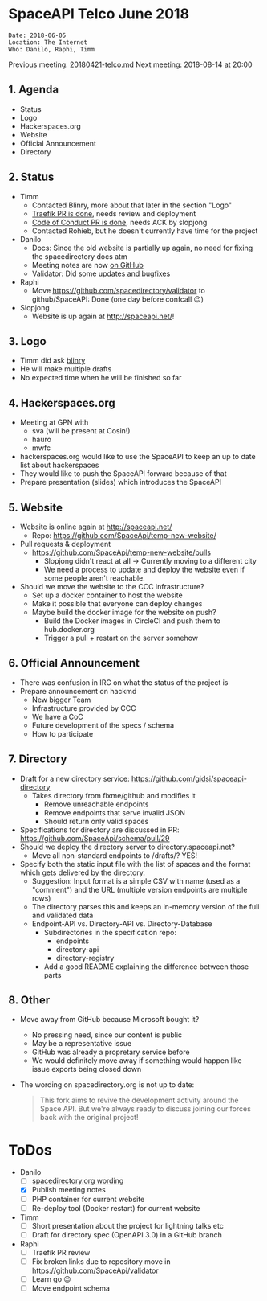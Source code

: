 # SpaceAPI Telco June 2018

    Date: 2018-06-05
    Location: The Internet
    Who: Danilo, Raphi, Timm

Previous meeting: [20180421-telco.md](20180421-telco.md)
Next meeting: 2018-08-14 at 20:00

## 1. Agenda

 * Status
 * Logo
 * Hackerspaces.org
 * Website
 * Official Announcement
 * Directory

## 2. Status

 * Timm
   * Contacted Blinry, more about that later in the section "Logo"
   * [Traefik PR is done](https://github.com/SpaceApi/provisioning/pull/26), needs review and deployment
   * [Code of Conduct PR is done](https://github.com/SpaceApi/SpaceApi.github.io/pull/3), needs ACK by slopjong
   * Contacted Rohieb, but he doesn't currently have time for the project
 * Danilo
   * Docs: Since the old website is partially up again, no need for fixing the spacedirectory docs atm
   * Meeting notes are now [on GitHub](https://github.com/SpaceApi/meeting-notes)
   * Validator: Did some [updates and bugfixes](https://github.com/SpaceApi/validator/pulls?q=is%3Apr+is%3Aclosed)
 * Raphi
   * Move https://github.com/spacedirectory/validator to github/SpaceAPI: Done (one day before confcall :wink:)
 * Slopjong
   * Website is up again at http://spaceapi.net/!

## 3. Logo

 * Timm did ask [blinry](https://twitter.com/blinry)
 * He will make multiple drafts
 * No expected time when he will be finished so far

## 4. Hackerspaces.org

 * Meeting at GPN with
   * sva (will be present at Cosin!)
   * hauro
   * mwfc
 * hackerspaces.org would like to use the SpaceAPI to keep an up to date list about hackerspaces
 * They would like to push the SpaceAPI forward because of that
 * Prepare presentation (slides) which introduces the SpaceAPI

## 5. Website

 * Website is online again at http://spaceapi.net/
   * Repo: https://github.com/SpaceApi/temp-new-website/
 * Pull requests & deployment
   * https://github.com/SpaceApi/temp-new-website/pulls
     * Slopjong didn't react at all -> Currently moving to a different city
     * We need a process to update and deploy the website even if some people aren't reachable.
 * Should we move the website to the CCC infrastructure?
   * Set up a docker container to host the website
   * Make it possible that everyone can deploy changes
   * Maybe build the docker image for the website on push?
     * Build the Docker images in CircleCI and push them to hub.docker.org
     * Trigger a pull + restart on the server somehow

## 6. Official Announcement

 * There was confusion in IRC on what the status of the project is
 * Prepare announcement on hackmd
   * New bigger Team
   * Infrastructure provided by CCC
   * We have a CoC
   * Future development of the specs / schema
   * How to participate

## 7. Directory

 * Draft for a new directory service: https://github.com/gidsi/spaceapi-directory
     * Takes directory from fixme/github and modifies it
         * Remove unreachable endpoints
         * Remove endpoints that serve invalid JSON
         * Should return only valid spaces
 * Specifications for directory are discussed in PR: https://github.com/SpaceApi/schema/pull/29
 * Should we deploy the directory server to directory.spaceapi.net?
   * Move all non-standard endpoints to /drafts/? YES!
 * Specify both the static input file with the list of spaces and the format which gets delivered by the directory.
   * Suggestion: Input format is a simple CSV with name (used as a "comment") and the URL (multiple version endpoints are multiple rows)
   * The directory parses this and keeps an in-memory version of the full and validated data
   * Endpoint-API vs. Directory-API vs. Directory-Database
     * Subdirectories in the specification repo:
       * endpoints
       * directory-api
       * directory-registry
     * Add a good README explaining the difference between those parts

## 8. Other

 * Move away from GitHub because Microsoft bought it?
   * No pressing need, since our content is public
   * May be a representative issue
   * GitHub was already a propretary service before
   * We would definitely move away if something would happen like issue exports being closed down

 * The wording on spacedirectory.org is not up to date:
   > This fork aims to revive the development activity around the Space API. But we're always ready to discuss joining our forces back with the original project!

# ToDos

 * Danilo
   * [ ] [spacedirectory.org wording](https://github.com/spacedirectory/spacedirectory.org/issues/9)
   * [x] Publish meeting notes
   * [ ] PHP container for current website
   * [ ] Re-deploy tool (Docker restart) for current website
 * Timm
   * [ ] Short presentation about the project for lightning talks etc
   * [ ] Draft for directory spec (OpenAPI 3.0) in a GitHub branch

 * Raphi
   * [ ] Traefik PR review
   * [ ] Fix broken links due to repository move in https://github.com/SpaceApi/validator
   * [ ] Learn go :wink: 
   * [ ] Move endpoint schema
